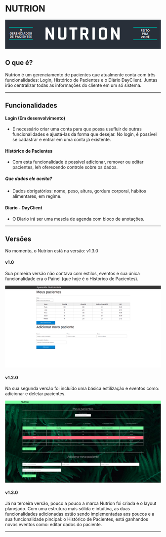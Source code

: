 # NUTRION

![](./assets/public/img/logo.png)

## O que é?
Nutrion é um gerenciamento de pacientes que atualmente conta com três funcionalidades: Login, Histórico de Pacientes e o Diário DayClient. Juntas irão centralizar todas as informações do cliente em um só sistema.

---

## Funcionalidades
#### Login (Em desenvolvimento)

* É necessário criar uma conta para que possa usufluir de outras funcionalidades e ajustá-las da forma que desejar. No login, é possível se cadastrar e entrar em uma conta já existente.

#### Histórico de Pacientes

* Com esta funcionalidade é possível adicionar, remover ou editar pacientes, leh oferecendo controle sobre os dados.

##### Que dados ele aceita?
* Dados obrigatórios: nome, peso, altura, gordura corporal, hábitos alimentares, em regime. 

#### Diario - DayClient

* O Diario irá ser uma mescla de agenda com bloco de anotações.

---

## Versões 

No momento, o Nutrion está na versão: v1.3.0

#### v1.0
Sua primeira versão não contava com estilos, eventos e sua única funcionalidade era o Painel (que hoje é o Histórico de Pacientes). 

![](./assets/public/img/v1.0.png)

#### v1.2.0
Na sua segunda versão foi incluído uma básica estilização e eventos como: adicionar e deletar pacientes.

![](./assets/public/img/v1.2.0.png)

#### v1.3.0
Já na terceira versão, pouco a pouco a marca Nutrion foi criada e o layout planejado. Com uma estrutura mais sólida e intuitiva, as duas funcionalidades adicionadas estão sendo implementadas aos poucos e a sua funcionalidade pincipal: o Histórico de Pacientes, está ganhandos novos eventos como: editar dados do paciente.

---
